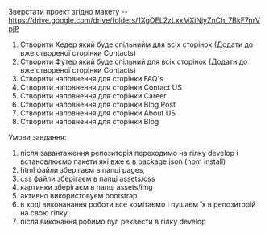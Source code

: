 Зверстати проект згідно макету -- https://drive.google.com/drive/folders/1XgOEL2zLxxMXiNjyZnCh_7BkF7nrVpjP

1. Створити Хeдер який буде  спільнийм для всіх сторінок (Додати до вже створеної сторінки Contacts)
2. Створити Футер який буде спільний для всіх сторінок  (Додати до вже створеної сторінки Contacts)
3. Створити наповнення для сторінки FAQ's 
4. Створити наповнення для сторінки Contact US
5. Створити наповнення для сторінки Career
6. Створити наповнення для сторінки Blog Post
7. Створити наповнення для сторінки About US
8. Створити наповнення для сторінки Blog 

Умови завдання:

  1. після завантаження репозиторія переходимо на гілку develop і встановлюємо пакети які вже є в package.json (npm install)
  2. html файли зберігаєм в папці pages,
  3. css файли зберігаєм в папці assets/css
  4. картинки  зберігаєм в папці assets/img
  5. активно використовуєм bootstrap
  6. в ході виконанання роботи все комітаємо і пушаєм їх в репозиторій на свою гілку
  7. після виконання робимо пул реквести в гілку develop
  
